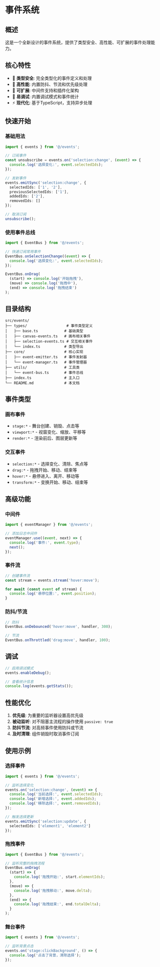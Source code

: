 # 事件系统

## 概述

这是一个全新设计的事件系统，提供了类型安全、高性能、可扩展的事件处理能力。

## 核心特性

- 🎯 **类型安全**: 完全类型化的事件定义和处理
- 🚀 **高性能**: 内置防抖、节流和优先级处理
- 🔧 **可扩展**: 中间件支持和插件化架构
- 🐛 **易调试**: 内置调试模式和事件统计
- ⚡ **现代化**: 基于TypeScript，支持异步处理

## 快速开始

### 基础用法

```typescript
import { events } from '@/events';

// 订阅事件
const unsubscribe = events.on('selection:change', (event) => {
  console.log('选择变化:', event.selectedIds);
});

// 发射事件
events.emitSync('selection:change', {
  selectedIds: ['1', '2'],
  previousSelectedIds: ['1'],
  addedIds: ['2'],
  removedIds: []
});

// 取消订阅
unsubscribe();
```

### 使用事件总线

```typescript
import { EventBus } from '@/events';

// 快速订阅常用事件
EventBus.onSelectionChange((event) => {
  console.log('选择变化:', event.selectedIds);
});

EventBus.onDrag(
  (start) => console.log('开始拖拽'),
  (move) => console.log('拖拽中'),
  (end) => console.log('拖拽结束')
);
```

## 目录结构

```
src/events/
├── types/                  # 事件类型定义
│   ├── base.ts            # 基础类型
│   ├── canvas-events.ts   # 画布相关事件
│   ├── selection-events.ts # 交互相关事件
│   └── index.ts           # 类型导出
├── core/                  # 核心实现
│   ├── event-emitter.ts   # 事件发射器
│   └── event-manager.ts   # 事件管理器
├── utils/                 # 工具类
│   └── event-bus.ts       # 事件总线
├── index.ts               # 主入口
└── README.md              # 本文档
```

## 事件类型

### 画布事件
- `stage:*` - 舞台创建、销毁、点击等
- `viewport:*` - 视窗变化、缩放、平移等
- `render:*` - 渲染前后、图层更新等

### 交互事件
- `selection:*` - 选择变化、清除、焦点等
- `drag:*` - 拖拽开始、移动、结束等
- `hover:*` - 悬停进入、离开、移动等
- `transform:*` - 变换开始、移动、结束等

## 高级功能

### 中间件

```typescript
import { eventManager } from '@/events';

// 添加日志中间件
eventManager.use((event, next) => {
  console.log('事件:', event.type);
  next();
});
```

### 事件流

```typescript
// 创建事件流
const stream = events.stream('hover:move');

for await (const event of stream) {
  console.log('悬停位置:', event.position);
}
```

### 防抖/节流

```typescript
// 防抖
EventBus.onDebounced('hover:move', handler, 300);

// 节流
EventBus.onThrottled('drag:move', handler, 100);
```

## 调试

```typescript
// 启用调试模式
events.enableDebug();

// 查看统计信息
console.log(events.getStats());
```

## 性能优化

1. **优先级**: 为重要的监听器设置高优先级
2. **被动监听**: 对不阻塞主流程的操作使用 `passive: true`
3. **防抖节流**: 对高频事件使用防抖或节流
4. **及时清理**: 组件销毁时取消事件订阅

## 使用示例

### 选择事件

```typescript
import { events } from '@/events';

// 监听选择变化
events.on('selection:change', (event) => {
  console.log('当前选择:', event.selectedIds);
  console.log('新增选择:', event.addedIds);
  console.log('移除选择:', event.removedIds);
});

// 触发选择更新
events.emitSync('selection:update', {
  selectedIds: ['element1', 'element2']
});
```

### 拖拽事件

```typescript
import { EventBus } from '@/events';

// 监听完整的拖拽流程
EventBus.onDrag(
  (start) => {
    console.log('拖拽开始:', start.elementIds);
  },
  (move) => {
    console.log('拖拽移动:', move.delta);
  },
  (end) => {
    console.log('拖拽结束:', end.totalDelta);
  }
);
```

### 舞台事件

```typescript
import { events } from '@/events';

// 监听背景点击
events.on('stage:clickBackground', () => {
  console.log('点击了背景，清除选择');
});
``` 